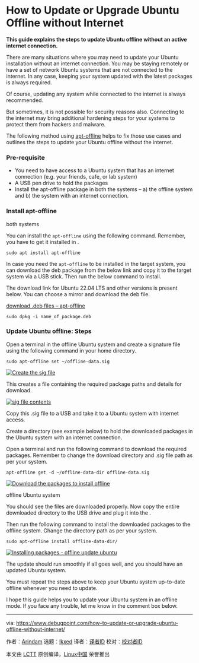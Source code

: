 [#]: subject: "How to Update or Upgrade Ubuntu Offline without Internet"
[#]: via: "https://www.debugpoint.com/how-to-update-or-upgrade-ubuntu-offline-without-internet/"
[#]: author: "Arindam https://www.debugpoint.com/author/admin1/"
[#]: collector: "lkxed"
[#]: translator: "littlebirdnest"
[#]: reviewer: " "
[#]: publisher: " "
[#]: url: " "

How to Update or Upgrade Ubuntu Offline without Internet
======

**This guide explains the steps to update Ubuntu offline without an active internet connection.**

There are many situations where you may need to update your Ubuntu installation without an internet connection. You may be staying remotely or have a set of network Ubuntu systems that are not connected to the internet. In any case, keeping your system updated with the latest packages is always required.

Of course, updating any system while connected to the internet is always recommended.

But sometimes, it is not possible for security reasons also. Connecting to the internet may bring additional hardening steps for your systems to protect them from hackers and malware.

The following method using [apt-offline][1] helps to fix those use cases and outlines the steps to update your Ubuntu offline without the internet.

### Pre-requisite

- You need to have access to a Ubuntu system that has an internet connection (e.g. your friends, cafe, or lab system)
- A USB pen drive to hold the packages
- Install the apt-offline package in both the systems – a) the offline system and b) the system with an internet connection.

### Install apt-offline

both systems

You can install the `apt-offline` using the following command. Remember, you have to get it installed in .

```
sudo apt install apt-offline
```

In case you need the `apt-offline` to be installed in the target system, you can download the deb package from the below link and copy it to the target system via a USB stick. Then run the below command to install.

The download link for Ubuntu 22.04 LTS and other versions is present below. You can choose a mirror and download the deb file.

[download .deb files – apt-offline][2]

```
sudo dpkg -i name_of_package.deb
```

### Update Ubuntu offline: Steps

Open a terminal in the offline Ubuntu system and create a signature file using the following command in your home directory.

```
sudo apt-offline set ~/offline-data.sig
```

[![Create the sig file][3]][4]

This creates a file containing the required package paths and details for download.

[![sig file contents][5]][6]

Copy this .sig file to a USB and take it to a Ubuntu system with internet access.

Create a directory (see example below) to hold the downloaded packages in the Ubuntu system with an internet connection.

Open a terminal and run the following command to download the required packages. Remember to change the download directory and .sig file path as per your system.

```
apt-offline get -d ~/offline-data-dir offline-data.sig
```

[![Download the packages to install offline][7]][8]

offline Ubuntu system

You should see the files are downloaded properly. Now copy the entire downloaded directory to the USB drive and plug it into the .

Then run the following command to install the downloaded packages to the offline system. Change the directory path as per your system.

```
sudo apt-offline install offline-data-dir/
```

[![Installing packages - offline update ubuntu][9]][10]

The update should run smoothly if all goes well, and you should have an updated Ubuntu system.

You must repeat the steps above to keep your Ubuntu system up-to-date offline whenever you need to update.

I hope this guide helps you to update your Ubuntu system in an offline mode. If you face any trouble, let me know in the comment box below.

--------------------------------------------------------------------------------

via: https://www.debugpoint.com/how-to-update-or-upgrade-ubuntu-offline-without-internet/

作者：[Arindam][a]
选题：[lkxed][b]
译者：[译者ID](https://github.com/译者ID)
校对：[校对者ID](https://github.com/校对者ID)

本文由 [LCTT](https://github.com/LCTT/TranslateProject) 原创编译，[Linux中国](https://linux.cn/) 荣誉推出

[a]: https://www.debugpoint.com/author/admin1/
[b]: https://github.com/lkxed
[1]: https://github.com/rickysarraf/apt-offline
[2]: https://packages.ubuntu.com/focal/all/apt-offline/download
[3]: https://www.debugpoint.com/wp-content/uploads/2021/03/Create-the-sig-file-1024x204.jpg
[4]: https://www.debugpoint.com/wp-content/uploads/2021/03/Create-the-sig-file.jpg
[5]: https://www.debugpoint.com/wp-content/uploads/2021/03/sig-file-contents-1024x250.jpg
[6]: https://www.debugpoint.com/wp-content/uploads/2021/03/sig-file-contents.jpg
[7]: https://www.debugpoint.com/wp-content/uploads/2021/03/Download-the-packages-to-install-offline-1024x437.jpg
[8]: https://www.debugpoint.com/wp-content/uploads/2021/03/Download-the-packages-to-install-offline.jpg
[9]: https://www.debugpoint.com/wp-content/uploads/2021/03/Installing-packages-offline-update-ubuntu-1024x509.jpg
[10]: https://www.debugpoint.com/wp-content/uploads/2021/03/Installing-packages-offline-update-ubuntu.jpg
